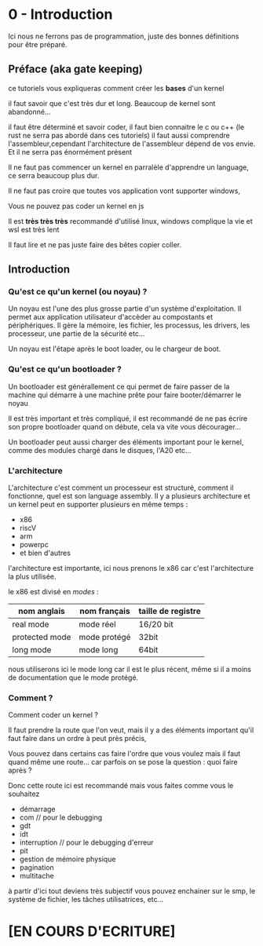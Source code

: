 # 0 - Introduction
Ici nous ne ferrons pas de programmation, juste des bonnes définitions pour être préparé.

## Préface (aka gate keeping)
ce tutoriels vous expliqueras comment créer les __bases__ d'un kernel




il faut savoir que c'est très dur et long. Beaucoup de kernel sont abandonné... 

il faut être déterminé et savoir coder, il faut bien connaitre le c ou c++ (le rust ne serra pas abordé dans ces tutoriels)
il faut aussi comprendre l'assembleur,cependant  l'architecture de l'assembleur dépend de vos envie. Et il ne serra pas énormément présent

Il ne faut pas commencer un kernel en parralèle d'apprendre un language, ce serra beaucoup plus dur.

Il ne faut pas croire que toutes vos application vont supporter windows, 
    
Vous ne pouvez pas coder un kernel en js

Il est __très très très__ recommandé d'utilisé linux, windows complique la vie et wsl est très lent

Il faut lire et ne pas juste faire des bêtes copier coller.

## Introduction

### Qu'est ce qu'un kernel (ou noyau) ?

Un noyau est l'une des plus grosse partie d'un système d'exploitation. Il permet aux application utilisateur d'accèder au compostants et périphériques. Il gère la mémoire, les fichier, les processus, les drivers, les processeur,  une partie de la sécurité etc...

Un noyau est l'étape après le boot loader, ou le chargeur de boot.

### Qu'est ce qu'un bootloader ?

Un bootloader est générallement ce qui permet de faire passer de la machine qui démarre à une machine prête pour faire booter/démarrer le noyau 

Il est très important et très compliqué, il est recommandé de ne pas écrire son propre bootloader quand on débute, cela va vite vous décourager...

Un bootloader peut aussi charger des éléments important pour le kernel, comme des modules chargé dans le disques, l'A20 etc...
### L'architecture 

L'architecture c'est comment un processeur est structuré, comment il fonctionne, quel est son language assembly. 
Il y a plusieurs architecture et un kernel peut en supporter plusieurs en même temps : 

- x86 
- riscV
- arm
- powerpc
- et bien d'autres

l'architecture est importante, ici nous prenons le x86 car c'est l'architecture la plus utilisée.

le x86 est divisé en *modes* : 


| nom anglais   |nom français   |taille de registre
|------------   |-------------  |-
|real mode      |mode réel      |16/20 bit
|protected mode |mode protégé   |32bit
|long mode      |mode long      |64bit

nous utiliserons ici le mode long car il est le plus récent, même si il a moins de documentation que le mode protégé.


### Comment ?
Comment coder un kernel ? 

Il faut prendre la route que l'on veut, mais il y a des éléments important qu'il faut faire dans un ordre à peut près précis,

Vous pouvez dans certains cas faire l'ordre que vous voulez mais il faut quand même une route... car parfois on se pose la question : quoi faire après ? 

Donc cette route ici est recommandé mais vous faites comme vous le souhaitez 


- démarrage
- com // pour le debugging 
- gdt
- idt
- interruption  // pour le debugging d'erreur
- pit 
- gestion de mémoire physique
- pagination 
- multitache 

à partir d'ici tout deviens très subjectif vous pouvez enchainer sur le smp, le système de fichier, les tâches utilisatrices, etc...

# [EN COURS D'ECRITURE]